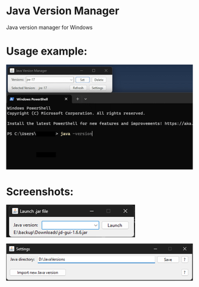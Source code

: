 # Java Version Manager
Java version manager for Windows

# Usage example:

![jvm usage example](images/jvm.gif)

# Screenshots:

![jvm usage example](images/jarfile.png)

![jvm usage example](images/settings.png)